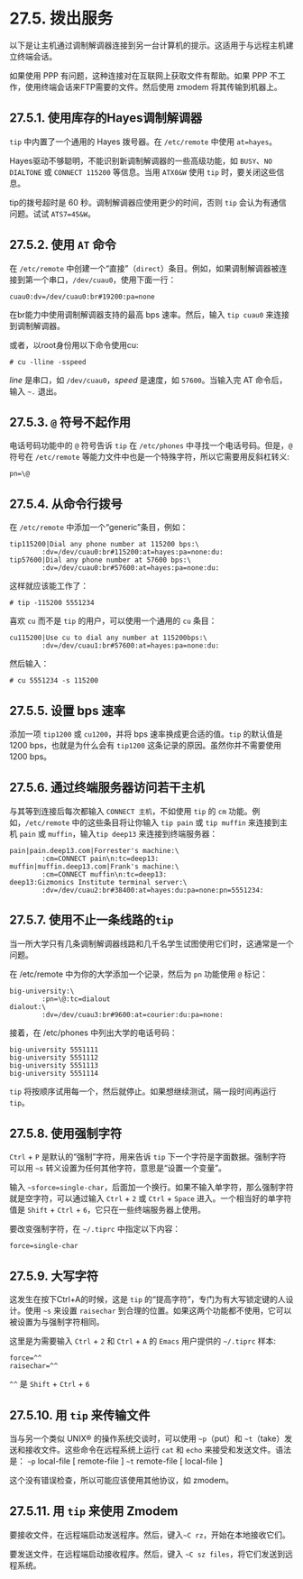 # 27.5. 拨出服务

以下是让主机通过调制解调器连接到另一台计算机的提示。这适用于与远程主机建立终端会话。

如果使用 PPP 有问题，这种连接对在互联网上获取文件有帮助。如果 PPP 不工作，使用终端会话来FTP需要的文件。然后使用 zmodem 将其传输到机器上。

## 27.5.1. 使用库存的Hayes调制解调器

`tip` 中内置了一个通用的 Hayes 拨号器。在 `/etc/remote` 中使用 `at=hayes`。

Hayes驱动不够聪明，不能识别新调制解调器的一些高级功能，如 `BUSY`、`NO DIALTONE` 或 `CONNECT 115200` 等信息。当用 `ATX0&W` 使用 `tip` 时，要关闭这些信息。

tip的拨号超时是 60 秒。调制解调器应使用更少的时间，否则 `tip` 会认为有通信问题。试试 `ATS7=45&W`。

## 27.5.2. 使用 `AT` 命令

在 `/etc/remote` 中创建一个“直接”（`direct`）条目。例如，如果调制解调器被连接到第一个串口，`/dev/cuau0`，使用下面一行：

```
cuau0:dv=/dev/cuau0:br#19200:pa=none
```

在br能力中使用调制解调器支持的最高 bps 速率。然后，输入 `tip cuau0` 来连接到调制解调器。

或者，以root身份用以下命令使用cu:

```
# cu -lline -sspeed
```

*line* 是串口，如 `/dev/cuau0`，*speed* 是速度，如 `57600`。当输入完 AT 命令后，输入 `~.` 退出。

## 27.5.3. `@` 符号不起作用

电话号码功能中的 `@` 符号告诉 `tip` 在 `/etc/phones` 中寻找一个电话号码。但是，`@` 符号在 `/etc/remote` 等能力文件中也是一个特殊字符，所以它需要用反斜杠转义:

```
pn=\@
```

## 27.5.4. 从命令行拨号

在 `/etc/remote` 中添加一个“generic”条目，例如：

```
tip115200|Dial any phone number at 115200 bps:\
        :dv=/dev/cuau0:br#115200:at=hayes:pa=none:du:
tip57600|Dial any phone number at 57600 bps:\
        :dv=/dev/cuau0:br#57600:at=hayes:pa=none:du:
```

这样就应该能工作了：

```
# tip -115200 5551234
```

喜欢 `cu` 而不是 `tip` 的用户，可以使用一个通用的 `cu` 条目：

```
cu115200|Use cu to dial any number at 115200bps:\
        :dv=/dev/cuau1:br#57600:at=hayes:pa=none:du:
```

然后输入：

```
# cu 5551234 -s 115200
```

## 27.5.5. 设置 bps 速率

添加一项 `tip1200` 或 `cu1200`，并将 bps 速率换成更合适的值。`tip` 的默认值是1200 bps，也就是为什么会有 `tip1200` 这条记录的原因。虽然你并不需要使用 1200 bps。

## 27.5.6. 通过终端服务器访问若干主机

与其等到连接后每次都输入 `CONNECT 主机`，不如使用 `tip` 的 `cm` 功能。例如，`/etc/remote` 中的这些条目将让你输入 `tip pain` 或 `tip muffin` 来连接到主机 `pain` 或 `muffin`，输入`tip deep13` 来连接到终端服务器：

```
pain|pain.deep13.com|Forrester's machine:\
        :cm=CONNECT pain\n:tc=deep13:
muffin|muffin.deep13.com|Frank's machine:\
        :cm=CONNECT muffin\n:tc=deep13:
deep13:Gizmonics Institute terminal server:\
        :dv=/dev/cuau2:br#38400:at=hayes:du:pa=none:pn=5551234:
```

## 27.5.7. 使用不止一条线路的`tip` 

当一所大学只有几条调制解调器线路和几千名学生试图使用它们时，这通常是一个问题。

在 /etc/remote 中为你的大学添加一个记录，然后为 `pn` 功能使用 `@` 标记：

```
big-university:\
        :pn=\@:tc=dialout
dialout:\
        :dv=/dev/cuau3:br#9600:at=courier:du:pa=none:
```

接着，在 /etc/phones 中列出大学的电话号码：

```
big-university 5551111
big-university 5551112
big-university 5551113
big-university 5551114
```

`tip` 将按顺序试用每一个，然后就停止。如果想继续测试，隔一段时间再运行 `tip`。

## 27.5.8. 使用强制字符

`Ctrl` + `P`  是默认的“强制”字符，用来告诉 `tip` 下一个字符是字面数据。强制字符可以用 `~s` 转义设置为任何其他字符，意思是“设置一个变量”。

输入 `~sforce=single-char`，后面加一个换行。如果不输入单字符，那么强制字符就是空字符，可以通过输入 `Ctrl` + `2` 或 `Ctrl` + `Space` 进入。一个相当好的单字符值是 `Shift` + `Ctrl` + `6`，它只在一些终端服务器上使用。

要改变强制字符，在 `~/.tiprc` 中指定以下内容：

```
force=single-char
```

## 27.5.9. 大写字符

这发生在按下Ctrl+A的时候，这是 `tip` 的“提高字符”，专门为有大写锁定键的人设计。使用 `~s` 来设置 `raisechar` 到合理的位置。如果这两个功能都不使用，它可以被设置为与强制字符相同。

这里是为需要输入 `Ctrl` + `2` 和 `Ctrl` + `A` 的 `Emacs` 用户提供的 `~/.tiprc` 样本:

```
force=^^
raisechar=^^
```

`^^` 是 `Shift` + `Ctrl` + `6`

## 27.5.10. 用 `tip` 来传输文件

当与另一个类似 UNIX® 的操作系统交谈时，可以使用 `~p`（put）和 `~t`（take）发送和接收文件。这些命令在远程系统上运行 `cat` 和 `echo` 来接受和发送文件。语法是： `~p` local-file [ remote-file ] `~t` remote-file [ local-file ]

这个没有错误检查，所以可能应该使用其他协议，如 zmodem。

## 27.5.11. 用 `tip` 来使用 Zmodem

要接收文件，在远程端启动发送程序。然后，键入`~C rz`，开始在本地接收它们。

要发送文件，在远程端启动接收程序。然后，键入 `~C sz files`，将它们发送到远程系统。

